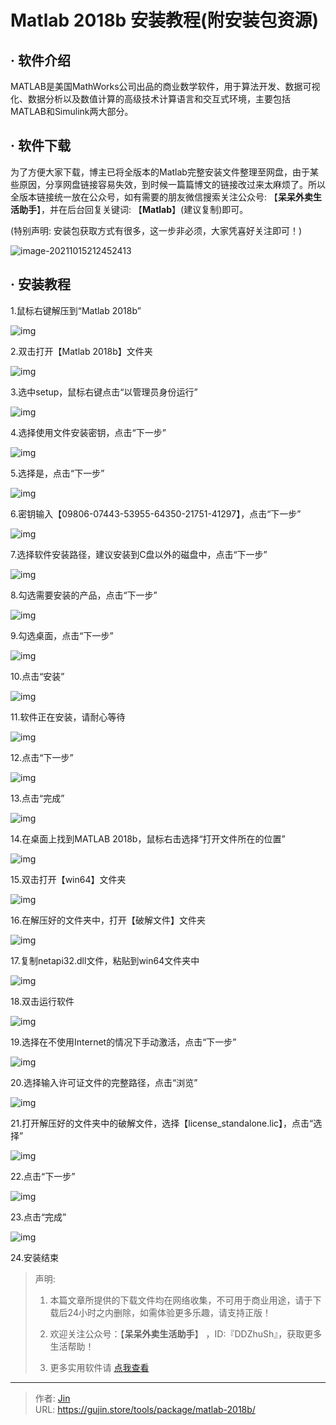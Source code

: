 # Matlab 2018b 安装教程(附安装包资源)


## · 软件介绍
MATLAB是美国MathWorks公司出品的商业数学软件，用于算法开发、数据可视化、数据分析以及数值计算的高级技术计算语言和交互式环境，主要包括MATLAB和Simulink两大部分。


## · 软件下载
为了方便大家下载，博主已将全版本的Matlab完整安装文件整理至网盘，由于某些原因，分享网盘链接容易失效，到时候一篇篇博文的链接改过来太麻烦了。所以全版本链接统一放在公众号，如有需要的朋友微信搜索关注公众号: 【**呆呆外卖生活助手**】，并在后台回复关键词: 【**Matlab**】(建议复制)即可。

(特别声明: 安装包获取方式有很多，这一步非必须，大家凭喜好关注即可！)

![image-20211015212452413](https://img.gujin.store/img/image-20211015212452413.png)

## · 安装教程

1.鼠标右键解压到“Matlab 2018b”

![img](https://img.gujin.store/img/v2-3b7da18c61e1559dc26e38c803f5a78a_720w.png)

2.双击打开【Matlab 2018b】文件夹

![img](https://img.gujin.store/img/v2-fbcc207b4467c40619e2b12f016fcbc6_720w.png)

3.选中setup，鼠标右键点击“以管理员身份运行”

![img](https://img.gujin.store/img/v2-e00465c01ab7528f1ae5bed9e11d3841_720w.png)



4.选择使用文件安装密钥，点击“下一步”

![img](https://img.gujin.store/img/v2-912586427125b437e0174783c376a800_720w.png)

 

 

5.选择是，点击“下一步”

 

![img](https://img.gujin.store/img/v2-878568caf4df06174cd4b86ea76c76b2_720w.png)

 

 

6.密钥输入【09806-07443-53955-64350-21751-41297】，点击“下一步”

![img](https://img.gujin.store/img/v2-c89a623b1c04aa7c2447354654a13a16_720w.png)

 

 

7.选择软件安装路径，建议安装到C盘以外的磁盘中，点击“下一步”

![img](https://img.gujin.store/img/v2-9c0cda7f0ae328860cff506d4f179e09_720w.png)

8.勾选需要安装的产品，点击“下一步”

![img](https://img.gujin.store/img/v2-9550336a123a069163c6a7ae0a756102_720w.png)

9.勾选桌面，点击“下一步”

![img](https://img.gujin.store/img/v2-76ab44ae2c3534d3520d4d3c050a2a00_720w.png)

10.点击“安装”

![img](https://img.gujin.store/img/v2-d978acc3f1c3435d5844fbd291c86e25_720w.png)

11.软件正在安装，请耐心等待

![img](https://img.gujin.store/img/v2-b408b20ffe5ebe7bf693b7120ef3ca73_720w.png)

12.点击“下一步”

![img](https://img.gujin.store/img/v2-2f031453bb800ef1b8198adac225584e_720w.png)

13.点击“完成”

![img](https://img.gujin.store/img/v2-d54a238bffc58ccf19021b15794bbd95_720w.png)

14.在桌面上找到MATLAB 2018b，鼠标右击选择“打开文件所在的位置”

![img](https://img.gujin.store/img/v2-e754edccab1ef02adca3bb4c63161422_720w.png)

15.双击打开【win64】文件夹

![img](https://img.gujin.store/img/v2-203da2596cc70da806bccd8aaaaa7379_720w.png)

16.在解压好的文件夹中，打开【破解文件】文件夹

![img](https://img.gujin.store/img/v2-723e07ed2e8921d68431c17da568ae1a_720w.png)



17.复制netapi32.dll文件，粘贴到win64文件夹中

![img](https://img.gujin.store/img/v2-3a67fe7b27248dcb03ec916e4c40ac40_720w.png)

18.双击运行软件

![img](https://img.gujin.store/img/v2-4d158ee394f844671b8e85cfa8a547c4_720w.png)

19.选择在不使用Internet的情况下手动激活，点击“下一步”

![img](https://img.gujin.store/img/v2-1dcc3782190bed59249f8c0e5574b568_720w.png)

20.选择输入许可证文件的完整路径，点击“浏览”

![img](https://img.gujin.store/img/v2-6ddc3a6b6e495c7df436df1fa87607bb_720w.png)

21.打开解压好的文件夹中的破解文件，选择【license_standalone.lic】，点击“选择”

![img](https://img.gujin.store/img/v2-fc956d220bf17b3bb95351a92616a1e7_720w.png)

22.点击“下一步”

![img](https://img.gujin.store/img/v2-4fe702c708c200f784643b00a83897d5_720w.png)

23.点击“完成”

![img](https://img.gujin.store/img/v2-ee191419afc21cd4b14382a595e92b6c_720w.png)

24.安装结束




> 声明: 
>
> 1. 本篇文章所提供的下载文件均在网络收集，不可用于商业用途，请于下载后24小时之内删除，如需体验更多乐趣，请支持正版！
>
> 2. 欢迎关注公众号：【**呆呆外卖生活助手**】 ，ID:『DDZhuSh』，获取更多生活帮助！
>
> 3. 更多实用软件请  [点我查看](/tools)

---

> 作者: [Jin](https://img.gujin.store/img/favicon.ico)  
> URL: https://gujin.store/tools/package/matlab-2018b/  

